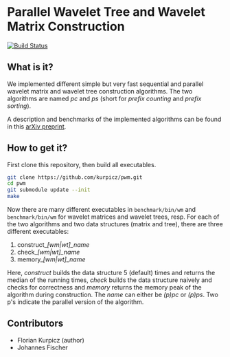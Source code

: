 # Parallel Wavelet Tree and Wavelet Matrix Construction

[![Build Status](https://travis-ci.org/kurpicz/pwm.svg?branch=master)](https://travis-ci.org/kurpicz/pwm)

## What is it?
We implemented different simple but very fast sequential and parallel wavelet matrix and wavelet tree construction algorithms.
The two algorithms are named *pc* and *ps* (short for *prefix counting* and *prefix sorting*).

A description and benchmarks of the implemented algorithms can be found in this [arXiv preprint](https://arxiv.org/abs/1702.07578).

## How to get it?
First clone this repository, then build all executables.
```sh
git clone https://github.com/kurpicz/pwm.git
cd pwm
git submodule update --init
make
```
Now there are many different executables in `benchmark/bin/wm` and `benchmark/bin/wm` for wavelet matrices and wavelet trees, resp.
For each of the two algorithms and two data structures (matrix and tree), there are three different executables:

1. construct_*[wm|wt]_name*
2. check_*[wm|wt]_name*
3. memory_*[wm|wt]_name*

Here, *construct* builds the data structure 5 (default) times and returns the median of the running times, *check* builds the data structure naively and checks for correctness and *memory* returns the memory peak of the algorithm during construction.
The *name* can either be *(p)pc* or *(p)ps*.
Two p's indicate the parallel version of the algorithm.

## Contributors
- Florian Kurpicz (author)
- Johannes Fischer
